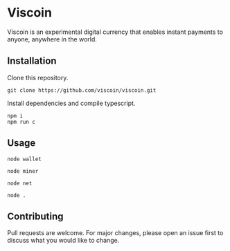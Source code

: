 # Viscoin

Viscoin is an experimental digital currency that enables instant payments to anyone, anywhere in the world.

## Installation
Clone this repository.
```
git clone https://github.com/viscoin/viscoin.git
```
Install dependencies and compile typescript.
```
npm i
npm run c
```

## Usage
```
node wallet
```
```
node miner
```
```
node net
```
```
node .
```

## Contributing
Pull requests are welcome. For major changes, please open an issue first to discuss what you would like to change.